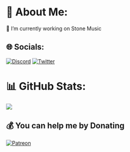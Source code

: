 # 💫 About Me:
🔭 I’m currently working on Stone Music


## 🌐 Socials:
[![Discord](https://img.shields.io/badge/Discord-%237289DA.svg?logo=discord&logoColor=white)](https://discord.gg/stonemusic) [![Twitter](https://img.shields.io/badge/Twitter-%231DA1F2.svg?logo=Twitter&logoColor=white)](https://twitter.com/StoneMusicBot) 

# 📊 GitHub Stats:
![](https://github-readme-streak-stats.herokuapp.com/?user=AADI0009&theme=dark&hide_border=false)<br/>

  ## 💰 You can help me by Donating
  [![Patreon](https://img.shields.io/badge/Patreon-F96854?style=for-the-badge&logo=patreon&logoColor=white)](https://patreon.com/StoneMusicDiscord) 
